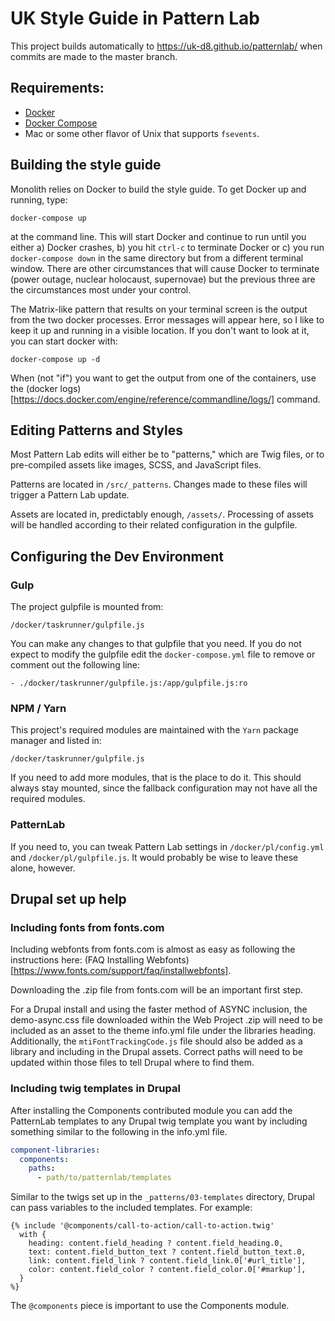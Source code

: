 # UK Style Guide in Pattern Lab

This project builds automatically to https://uk-d8.github.io/patternlab/ when commits are made to the master branch.

## Requirements:

* [Docker](https://www.docker.com/products/overview)
* [Docker Compose](https://docs.docker.com/compose/install/)
* Mac or some other flavor of Unix that supports `fsevents`.

## Building the style guide

Monolith relies on Docker to build the style guide. To get Docker up and running, type:

```docker-compose up```

at the command line. This will start Docker and continue to run until you either a) Docker crashes, b) you hit `ctrl-c` to terminate Docker or c) you run `docker-compose down` in the same directory but from a different terminal window. There are other circumstances that will cause Docker to terminate (power outage, nuclear holocaust, supernovae) but the previous three are the circumstances most under your control.

The Matrix-like pattern that results on your terminal screen is the output from the two docker processes. Error messages will appear here, so I like to keep it up and running in a visible location. If you don't want to look at it, you can start docker with:

```docker-compose up -d```

When (not "if") you want to get the output from one of the containers, use the (docker logs)[https://docs.docker.com/engine/reference/commandline/logs/] command.

## Editing Patterns and Styles

Most Pattern Lab edits will either be to "patterns," which are Twig files, or to pre-compiled assets like images, SCSS, and JavaScript files.

Patterns are located in `/src/_patterns`. Changes made to these files will trigger a Pattern Lab update.

Assets are located in, predictably enough, `/assets/`. Processing of assets will be handled according to their related configuration in the gulpfile.

## Configuring the Dev Environment

### Gulp

The project gulpfile is mounted from:

`/docker/taskrunner/gulpfile.js`

You can make any changes to that gulpfile that you need. If you do not expect to modify the gulpfile edit the `docker-compose.yml` file to remove or comment out the following line:

`- ./docker/taskrunner/gulpfile.js:/app/gulpfile.js:ro`

### NPM / Yarn

This project's required modules are maintained with the `Yarn` package manager and listed in:

`/docker/taskrunner/gulpfile.js`

If you need to add more modules, that is the place to do it. This should always stay mounted, since the fallback configuration may not have all the required modules.

### PatternLab

If you need to, you can tweak Pattern Lab settings in `/docker/pl/config.yml` and `/docker/pl/gulpfile.js`. It would probably be wise to leave these alone, however.

## Drupal set up help

### Including fonts from fonts.com

Including webfonts from fonts.com is almost as easy as following the instructions here: (FAQ Installing Webfonts)[https://www.fonts.com/support/faq/installwebfonts].

Downloading the .zip file from fonts.com will be an important first step.

For a Drupal install and using the faster method of ASYNC inclusion, the demo-async.css file downloaded within the Web Project .zip will need to be included as an asset to the theme info.yml file under the libraries heading. Additionally, the `mtiFontTrackingCode.js` file should also be added as a library and including in the Drupal assets. Correct paths will need to be updated within those files to tell Drupal where to find them.


### Including twig templates in Drupal

After installing the Components contributed module you can add the PatternLab templates to any Drupal twig template you want by including something similar to the following in the info.yml file.

```yaml
component-libraries:
  components:
    paths:
      - path/to/patternlab/templates
```

Similar to the twigs set up in the `_patterns/03-templates` directory, Drupal can pass variables to the included templates. For example:

```
{% include '@components/call-to-action/call-to-action.twig'
  with {
    heading: content.field_heading ? content.field_heading.0,
    text: content.field_button_text ? content.field_button_text.0,
    link: content.field_link ? content.field_link.0['#url_title'],
    color: content.field_color ? content.field_color.0['#markup'],
  }
%}
```

The `@components` piece is important to use the Components module.
